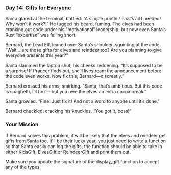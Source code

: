 ### Day 14: Gifts for Everyone

Santa glared at the terminal, baffled. “A simple println!! That’s all I needed! Why won’t it work?!” He tugged his beard, fuming. The elves had been cranking out code under his “motivational” leadership, but now even Santa’s Rust “expertise” was falling short.

Bernard, the Lead Elf, leaned over Santa’s shoulder, squinting at the code. “Wait… are those gifts for elves and reindeer too? Are you planning to give everyone presents this year?”

Santa slammed the laptop shut, his cheeks reddening. “It’s supposed to be a surprise! If Prancer finds out, she’ll livestream the announcement before the code even works. Now fix this, Bernard—discreetly.”

Bernard crossed his arms, smirking. “Santa, that’s ambitious. But this code is spaghetti. I’ll fix it—but you owe the elves an extra cocoa break.”

Santa growled. “Fine! Just fix it! And not a word to anyone until it’s done.”

Bernard chuckled, cracking his knuckles. “You got it, boss!”

### Your Mission

If Bernard solves this problem, it will be likely that the elves and reindeer get gifts from Santa too, it'll be their lucky year, you just need to write a function so that Santa easily can log the gifts, the function should be able to take in either KidsGift, ElvesGift or ReindeerGift and print them out.

Make sure you update the signature of the display_gift function to accept any of the types.
